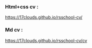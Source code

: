### Html+css cv :
https://17clouds.github.io/rsschool-cv/ 
### Md cv :
https://17clouds.github.io/rsschool-cv/cv
